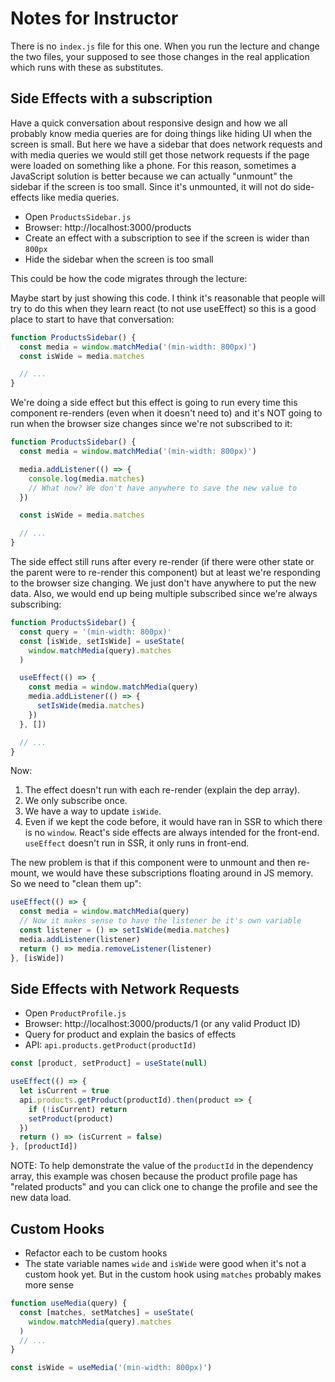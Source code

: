 # Notes for Instructor

There is no `index.js` file for this one. When you run the lecture and change the two files, your supposed to see those changes in the real application which runs with these as substitutes.

## Side Effects with a subscription

Have a quick conversation about responsive design and how we all probably know media queries are for doing things like hiding UI when the screen is small. But here we have a sidebar that does network requests and with media queries we would still get those network requests if the page were loaded on something like a phone. For this reason, sometimes a JavaScript solution is better because we can actually "unmount" the sidebar if the screen is too small. Since it's unmounted, it will not do side-effects like media queries.

- Open `ProductsSidebar.js`
- Browser: http://localhost:3000/products
- Create an effect with a subscription to see if the screen is wider than `800px`
- Hide the sidebar when the screen is too small

This could be how the code migrates through the lecture:

Maybe start by just showing this code. I think it's reasonable that people will try to do this when they learn react (to not use useEffect) so this is a good place to start to have that conversation:

```js
function ProductsSidebar() {
  const media = window.matchMedia('(min-width: 800px)')
  const isWide = media.matches

  // ...
}
```

We're doing a side effect but this effect is going to run every time this component re-renders (even when it doesn't need to) and it's NOT going to run when the browser size changes since we're not subscribed to it:

```js
function ProductsSidebar() {
  const media = window.matchMedia('(min-width: 800px)')

  media.addListener(() => {
    console.log(media.matches)
    // What now? We don't have anywhere to save the new value to
  })

  const isWide = media.matches

  // ...
}
```

The side effect still runs after every re-render (if there were other state or the parent were to re-render this component) but at least we're responding to the browser size changing. We just don't have anywhere to put the new data. Also, we would end up being multiple subscribed since we're always subscribing:

```js
function ProductsSidebar() {
  const query = '(min-width: 800px)'
  const [isWide, setIsWide] = useState(
    window.matchMedia(query).matches
  )

  useEffect(() => {
    const media = window.matchMedia(query)
    media.addListener(() => {
      setIsWide(media.matches)
    })
  }, [])

  // ...
}
```

Now:

1. The effect doesn't run with each re-render (explain the dep array).
2. We only subscribe once.
3. We have a way to update `isWide`.
4. Even if we kept the code before, it would have ran in SSR to which there is no `window`. React's side effects are always intended for the front-end. `useEffect` doesn't run in SSR, it only runs in front-end.

The new problem is that if this component were to unmount and then re-mount, we would have these subscriptions floating around in JS memory. So we need to "clean them up":

```js
useEffect(() => {
  const media = window.matchMedia(query)
  // Now it makes sense to have the listener be it's own variable
  const listener = () => setIsWide(media.matches)
  media.addListener(listener)
  return () => media.removeListener(listener)
}, [isWide])
```

## Side Effects with Network Requests

- Open `ProductProfile.js`
- Browser: http://localhost:3000/products/1 (or any valid Product ID)
- Query for product and explain the basics of effects
- API: `api.products.getProduct(productId)`

```js
const [product, setProduct] = useState(null)

useEffect(() => {
  let isCurrent = true
  api.products.getProduct(productId).then(product => {
    if (!isCurrent) return
    setProduct(product)
  })
  return () => (isCurrent = false)
}, [productId])
```

NOTE: To help demonstrate the value of the `productId` in the dependency array, this example was chosen because the product profile page has "related products" and you can click one to change the profile and see the new data load.

## Custom Hooks

- Refactor each to be custom hooks
- The state variable names `wide` and `isWide` were good when it's not a custom hook yet. But in the custom hook using `matches` probably makes more sense

```js
function useMedia(query) {
  const [matches, setMatches] = useState(
    window.matchMedia(query).matches
  )
  // ...
}

const isWide = useMedia('(min-width: 800px)')
```
